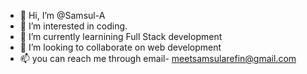 - 👋 Hi, I’m @Samsul-A
- 👀 I’m interested in coding.
- 🌱 I’m currently learnining Full Stack development
- 💞️ I’m looking to collaborate on web development
- 📫 you can reach me through email- meetsamsularefin@gmail.com

<!---
Samsul-A/Samsul-A is a ✨ special ✨ repository because its `README.md` (this file) appears on your GitHub profile.
You can click the Preview link to take a look at your changes.
--->
